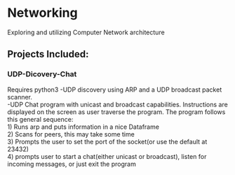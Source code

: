 # Networking
Exploring and utilizing Computer Network architecture 
<br/>
## Projects Included:

### UDP-Dicovery-Chat
Requires python3
-UDP discovery using ARP and a UDP broadcast packet scanner. <br/>
-UDP Chat program with unicast and broadcast capabilities. Instructions are displayed on the screen as user traverse the program. The program follows this general sequence: <br/>
    1) Runs arp and puts information in a nice Dataframe <br/>
    2) Scans for peers, this may take some time <br/>
    3) Prompts the user to set the port of the socket(or use the default at 23432) <br/>
    4) prompts user to start a chat(either unicast or broadcast), listen for incoming messages, or just exit the program <br/>
